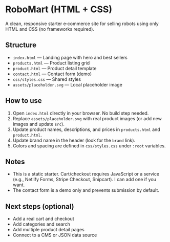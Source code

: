 # RoboMart (HTML + CSS)

A clean, responsive starter e‑commerce site for selling robots using only HTML and CSS (no frameworks required).

## Structure

- `index.html` — Landing page with hero and best sellers
- `products.html` — Product listing grid
- `product.html` — Product detail template
- `contact.html` — Contact form (demo)
- `css/styles.css` — Shared styles
- `assets/placeholder.svg` — Local placeholder image

## How to use

1. Open `index.html` directly in your browser. No build step needed.
2. Replace `assets/placeholder.svg` with real product images (or add new images and update `src`).
3. Update product names, descriptions, and prices in `products.html` and `product.html`.
4. Update brand name in the header (look for the `brand` link).
5. Colors and spacing are defined in `css/styles.css` under `:root` variables.

## Notes

- This is a static starter. Cart/checkout requires JavaScript or a service (e.g., Netlify Forms, Stripe Checkout, Snipcart). I can add one if you want.
- The contact form is a demo only and prevents submission by default.

## Next steps (optional)

- Add a real cart and checkout
- Add categories and search
- Add multiple product detail pages
- Connect to a CMS or JSON data source
